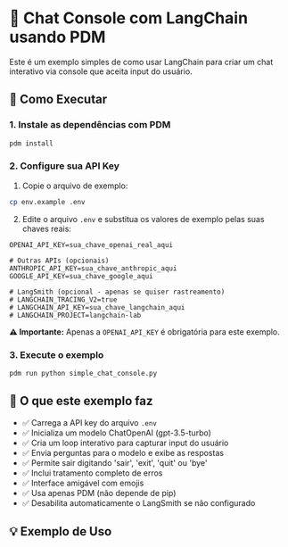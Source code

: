 # 💬 Chat Console com LangChain usando PDM

Este é um exemplo simples de como usar LangChain para criar um chat interativo via console que aceita input do usuário.

## 🚀 Como Executar

### 1. Instale as dependências com PDM

```bash
pdm install
```

### 2. Configure sua API Key

1. Copie o arquivo de exemplo:
```bash
cp env.example .env
```

2. Edite o arquivo `.env` e substitua os valores de exemplo pelas suas chaves reais:
```env
OPENAI_API_KEY=sua_chave_openai_real_aqui

# Outras APIs (opcionais)
ANTHROPIC_API_KEY=sua_chave_anthropic_aqui
GOOGLE_API_KEY=sua_chave_google_aqui

# LangSmith (opcional - apenas se quiser rastreamento)
# LANGCHAIN_TRACING_V2=true
# LANGCHAIN_API_KEY=sua_chave_langchain_aqui
# LANGCHAIN_PROJECT=langchain-lab
```

**⚠️ Importante:** Apenas a `OPENAI_API_KEY` é obrigatória para este exemplo.

### 3. Execute o exemplo

```bash
pdm run python simple_chat_console.py
```

## 🎯 O que este exemplo faz

- ✅ Carrega a API key do arquivo `.env`
- ✅ Inicializa um modelo ChatOpenAI (gpt-3.5-turbo)
- ✅ Cria um loop interativo para capturar input do usuário
- ✅ Envia perguntas para o modelo e exibe as respostas
- ✅ Permite sair digitando 'sair', 'exit', 'quit' ou 'bye'
- ✅ Inclui tratamento completo de erros
- ✅ Interface amigável com emojis
- ✅ Usa apenas PDM (não depende de pip)
- ✅ Desabilita automaticamente o LangSmith se não configurado

## 💡 Exemplo de Uso

```
```